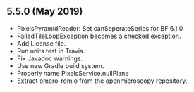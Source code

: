 5.5.0 (May 2019)
----------------

- PixelsPyramidReader: Set canSeperateSeries for BF 6.1.0
- FailedTileLoopException becomes a checked exception.
- Add License file.
- Run units test in Travis.
- Fix Javadoc warnings.
- Use new Gradle build system.
- Properly name PixelsService.nullPlane
- Extract omero-romio from the openmicroscopy repository.
